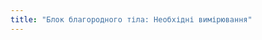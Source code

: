 ```yaml
---
title: "Блок благородного тіла: Необхідні вимірювання"
---
```


<DesignMeasurements design='noble' />
